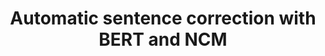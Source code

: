 ---
title: "Automatic sentence correction with BERT and NCM"
excerpt: "Group project for HS2914 How to Get Humans and Machines to Talk to Each Other."
collection: portfolio
---